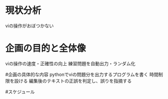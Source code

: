 # 現状分析
viの操作がおぼつかない


# 企画の目的と全体像
viの操作の速度・正確性の向上
練習問題を自動出力・ランダム化

#企画の具体的な内容
pythonでviの問題分を出力するプログラムを書く
時間制限を設ける
編集後のテキストの正誤を判定し、誤りを指摘する


#スケジュール



